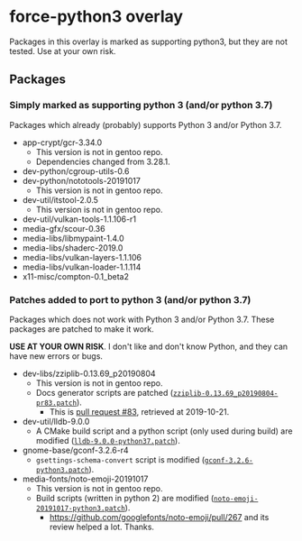 # force-python3 overlay

Packages in this overlay is marked as supporting python3, but they are not tested.
Use at your own risk.

## Packages

### Simply marked as supporting python 3 (and/or python 3.7)

Packages which already (probably) supports Python 3 and/or Python 3.7.

* app-crypt/gcr-3.34.0
    + This version is not in gentoo repo.
    + Dependencies changed from 3.28.1.
* dev-python/cgroup-utils-0.6
* dev-python/nototools-20191017
    + This version is not in gentoo repo.
* dev-util/itstool-2.0.5
    + This version is not in gentoo repo.
* dev-util/vulkan-tools-1.1.106-r1
* media-gfx/scour-0.36
* media-libs/libmypaint-1.4.0
* media-libs/shaderc-2019.0
* media-libs/vulkan-layers-1.1.106
* media-libs/vulkan-loader-1.1.114
* x11-misc/compton-0.1\_beta2

### Patches added to port to python 3 (and/or python 3.7)

Packages which does not work with Python 3 and/or Python 3.7.
These packages are patched to make it work.

**USE AT YOUR OWN RISK**.
I don't like and don't know Python, and they can have new errors or bugs.

* dev-libs/zziplib-0.13.69\_p20190804
    + This version is not in gentoo repo.
    * Docs generator scripts are patched
      ([`zziplib-0.13.69_p20190804-pr83.patch`](dev-libs/zziplib/files/zziplib-0.13.69_p20190804-pr83.patch)).
        - This is [pull request #83](https://github.com/gdraheim/zziplib/pull/83), retrieved at 2019-10-21.
* dev-util/lldb-9.0.0
    + A CMake build script and a python script (only used during build) are modified
      ([`lldb-9.0.0-python37.patch`](dev-util/lldb/files/lldb-9.0.0-python37.patch)).
* gnome-base/gconf-3.2.6-r4
    + `gsettings-schema-convert` script is modified
      ([`gconf-3.2.6-python3.patch`](gnome-base/gconf/files/gconf-3.2.6-python3.patch)).
* media-fonts/noto-emoji-20191017
    + This version is not in gentoo repo.
    + Build scripts (written in python 2) are modified
      ([`noto-emoji-20191017-python3.patch`](media-fonts/noto-emoji/files/noto-emoji-20191017-python3.patch)).
        - <https://github.com/googlefonts/noto-emoji/pull/267> and its review helped a lot. Thanks.
